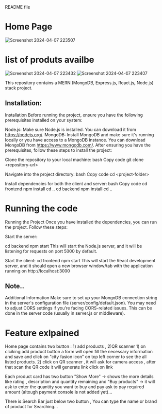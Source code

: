 README file

# Home Page
![Screenshot 2024-04-07 223507](https://github.com/roushanku/Tech_Wizard_Intern_Assign/assets/121100409/6c2cb959-d5e5-4789-bea3-53010b892f93)
# list of produts availbe
![Screenshot 2024-04-07 223432](https://github.com/roushanku/Tech_Wizard_Intern_Assign/assets/121100409/52263094-bfc2-4e6b-890f-394543ee655a)
![Screenshot 2024-04-07 223407](https://github.com/roushanku/Tech_Wizard_Intern_Assign/assets/121100409/bd303ac2-8afd-463e-97ad-4dbe8f4e948c)

This repository contains a MERN (MongoDB, Express.js, React.js, Node.js)
stack project.

## Installation:
Installation Before running the project, ensure you have the following
prerequisites installed on your system:

Node.js: Make sure Node.js is installed. You can download it from
https://nodejs.org/. MongoDB: Install MongoDB and make sure it\'s
running locally or you have access to a MongoDB instance. You can
download MongoDB from https://www.mongodb.com/. After ensuring you have
the prerequisites, follow these steps to install the project:

Clone the repository to your local machine: bash Copy code git clone
\<repository-url\>

Navigate into the project directory: bash Copy code cd
\<project-folder\>

Install dependencies for both the client and server: bash Copy code cd
frontend npm install cd .. cd backend npm install cd ..

# Running the code
Running the Project Once you have installed the dependencies, you can
run the project. Follow these steps:

Start the server:

cd backend npm start This will start the Node.js server, and it will be
listening for requests on port 5000 by default.

Start the client: cd frontend npm start This will start the React
development server, and it should open a new browser window/tab with the
application running on http://localhost:3000

## Note..
Additional Information Make sure to set up your MongoDB connection
string in the server\'s configuration file (server/config/default.json).
You may need to adjust CORS settings if you\'re facing CORS-related
issues. This can be done in the server code (usually in server.js or
middleware).

# Feature exlpained
Home page contains two button : 1) add products , 2)QR scanner 1) on
clciking add product button a form will open fill the necessary
information and save and click on \"city fasion icon\" on top left
corner to see the all listed products. 2) click on QR scanner , it will
ask for camera access , after that scan the QR code it will generate
link click on link

Each product card has two button "Show More" -> shows the more details like rating , description and quantity remaining and "Buy products" -> it will ask to enter the quantity you want to buy and pay ask to pay required amount (altough payment console is not added yet)...

There is Search Bar just below two button , You can type the name or
brand of product for Searching\...
